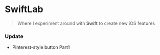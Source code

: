 # SwiftLab
> Where I experiment around with **Swift** to create new iOS features

### Update
- Pinterest-style button Part1
